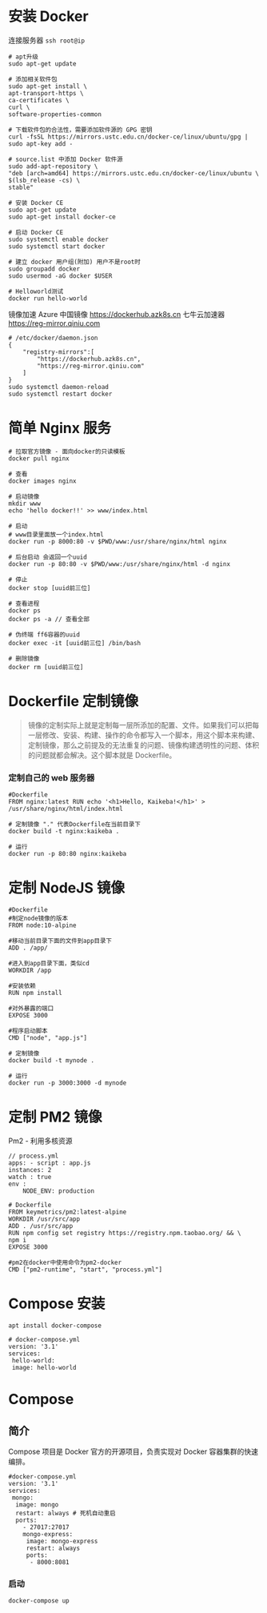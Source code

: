 # 安装 Docker

连接服务器 `ssh root@ip`

```
# apt升级
sudo apt-get update

# 添加相关软件包
sudo apt-get install \
apt-transport-https \
ca-certificates \
curl \
software-properties-common

# 下载软件包的合法性，需要添加软件源的 GPG 密钥
curl -fsSL https://mirrors.ustc.edu.cn/docker-ce/linux/ubuntu/gpg | sudo apt-key add -

# source.list 中添加 Docker 软件源
sudo add-apt-repository \
"deb [arch=amd64] https://mirrors.ustc.edu.cn/docker-ce/linux/ubuntu \
$(lsb_release -cs) \
stable"

# 安装 Docker CE
sudo apt-get update
sudo apt-get install docker-ce

# 启动 Docker CE
sudo systemctl enable docker
sudo systemctl start docker

# 建立 docker 用户组(附加) 用户不是root时
sudo groupadd docker
sudo usermod -aG docker $USER

# Helloworld测试
docker run hello-world
```

镜像加速
Azure 中国镜像 https://dockerhub.azk8s.cn
七牛云加速器 https://reg-mirror.qiniu.com

```
# /etc/docker/daemon.json
{
    "registry-mirrors":[
        "https://dockerhub.azk8s.cn",
        "https://reg-mirror.qiniu.com"
    ]
}
sudo systemctl daemon-reload
sudo systemctl restart docker
```

# 简单 Nginx 服务

```
# 拉取官方镜像 - 面向docker的只读模板
docker pull nginx

# 查看
docker images nginx

# 启动镜像
mkdir www
echo 'hello docker!!' >> www/index.html

# 启动
# www目录里面放一个index.html
docker run -p 8000:80 -v $PWD/www:/usr/share/nginx/html nginx

# 后台启动 会返回一个uuid
docker run -p 80:80 -v $PWD/www:/usr/share/nginx/html -d nginx

# 停止
docker stop [uuid前三位]

# 查看进程
docker ps
docker ps -a // 查看全部

# 伪终端 ff6容器的uuid
docker exec -it [uuid前三位] /bin/bash

# 删除镜像
docker rm [uuid前三位]
```

# Dockerfile 定制镜像

> 镜像的定制实际上就是定制每一层所添加的配置、文件。如果我们可以把每一层修改、安装、构建、操作的命令都写入一个脚本，用这个脚本来构建、定制镜像，那么之前提及的无法重复的问题、镜像构建透明性的问题、体积的问题就都会解决。这个脚本就是 Dockerfile。

### 定制自己的 web 服务器

```
#Dockerfile
FROM nginx:latest RUN echo '<h1>Hello, Kaikeba!</h1>' > /usr/share/nginx/html/index.html
```

```
# 定制镜像 "." 代表Dockerfile在当前目录下
docker build -t nginx:kaikeba .

# 运行
docker run -p 80:80 nginx:kaikeba
```

# 定制 NodeJS 镜像

```
#Dockerfile
#制定node镜像的版本
FROM node:10-alpine

#移动当前目录下面的文件到app目录下
ADD . /app/

#进入到app目录下面，类似cd
WORKDIR /app

#安装依赖
RUN npm install

#对外暴露的端口
EXPOSE 3000

#程序启动脚本
CMD ["node", "app.js"]
```

```
# 定制镜像
docker build -t mynode .

# 运行
docker run -p 3000:3000 -d mynode
```

# 定制 PM2 镜像

Pm2 - 利用多核资源

```
// process.yml
apps: - script : app.js
instances: 2
watch : true
env :
    NODE_ENV: production
```

```
# Dockerfile
FROM keymetrics/pm2:latest-alpine
WORKDIR /usr/src/app
ADD . /usr/src/app
RUN npm config set registry https://registry.npm.taobao.org/ && \
npm i
EXPOSE 3000

#pm2在docker中使用命令为pm2-docker
CMD ["pm2-runtime", "start", "process.yml"]
```

# Compose 安装

`apt install docker-compose`

```
# docker-compose.yml
version: '3.1'
services:
 hello-world:
 image: hello-world
```

# Compose

## 简介

Compose 项目是 Docker 官方的开源项目，负责实现对 Docker 容器集群的快速编排。

```
#docker-compose.yml
version: '3.1'
services:
 mongo:
  image: mongo
  restart: always # 死机自动重启
  ports:
    - 27017:27017
    mongo-express:
     image: mongo-express
     restart: always
     ports:
      - 8000:8081
```

### 启动

`docker-compose up`
